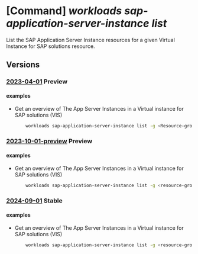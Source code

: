 # [Command] _workloads sap-application-server-instance list_

List the SAP Application Server Instance resources for a given Virtual Instance for SAP solutions resource.

## Versions

### [2023-04-01](/Resources/mgmt-plane/L3N1YnNjcmlwdGlvbnMve30vcmVzb3VyY2Vncm91cHMve30vcHJvdmlkZXJzL21pY3Jvc29mdC53b3JrbG9hZHMvc2FwdmlydHVhbGluc3RhbmNlcy97fS9hcHBsaWNhdGlvbmluc3RhbmNlcw==/2023-04-01.xml) **Preview**

<!-- mgmt-plane /subscriptions/{}/resourcegroups/{}/providers/microsoft.workloads/sapvirtualinstances/{}/applicationinstances 2023-04-01 -->

#### examples

- Get an overview of The App Server Instances in a Virtual instance for SAP solutions (VIS)
    ```bash
        workloads sap-application-server-instance list -g <Resource-group-name> --sap-virtual-instance-name <VIS name>
    ```

### [2023-10-01-preview](/Resources/mgmt-plane/L3N1YnNjcmlwdGlvbnMve30vcmVzb3VyY2Vncm91cHMve30vcHJvdmlkZXJzL21pY3Jvc29mdC53b3JrbG9hZHMvc2FwdmlydHVhbGluc3RhbmNlcy97fS9hcHBsaWNhdGlvbmluc3RhbmNlcw==/2023-10-01-preview.xml) **Preview**

<!-- mgmt-plane /subscriptions/{}/resourcegroups/{}/providers/microsoft.workloads/sapvirtualinstances/{}/applicationinstances 2023-10-01-preview -->

#### examples

- Get an overview of The App Server Instances in a Virtual instance for SAP solutions (VIS)
    ```bash
        workloads sap-application-server-instance list -g <resource-group-name> --sap-virtual-instance-name <vis-name>
    ```

### [2024-09-01](/Resources/mgmt-plane/L3N1YnNjcmlwdGlvbnMve30vcmVzb3VyY2Vncm91cHMve30vcHJvdmlkZXJzL21pY3Jvc29mdC53b3JrbG9hZHMvc2FwdmlydHVhbGluc3RhbmNlcy97fS9hcHBsaWNhdGlvbmluc3RhbmNlcw==/2024-09-01.xml) **Stable**

<!-- mgmt-plane /subscriptions/{}/resourcegroups/{}/providers/microsoft.workloads/sapvirtualinstances/{}/applicationinstances 2024-09-01 -->

#### examples

- Get an overview of The App Server Instances in a Virtual instance for SAP solutions (VIS)
    ```bash
        workloads sap-application-server-instance list -g <resource-group-name> --sap-virtual-instance-name <vis-name>
    ```
